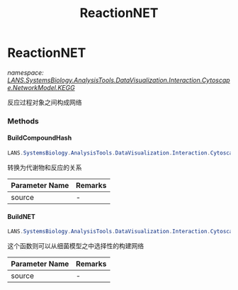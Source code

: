 ﻿---
title: ReactionNET
---

# ReactionNET
_namespace: [LANS.SystemsBiology.AnalysisTools.DataVisualization.Interaction.Cytoscape.NetworkModel.KEGG](N-LANS.SystemsBiology.AnalysisTools.DataVisualization.Interaction.Cytoscape.NetworkModel.KEGG.html)_

反应过程对象之间构成网络

### Methods

#### BuildCompoundHash
```csharp
LANS.SystemsBiology.AnalysisTools.DataVisualization.Interaction.Cytoscape.NetworkModel.KEGG.ReactionNET.BuildCompoundHash(System.Collections.Generic.IEnumerable{LANS.SystemsBiology.Assembly.KEGG.DBGET.bGetObject.Reaction})
```
转换为代谢物和反应的关系

|Parameter Name|Remarks|
|--------------|-------|
|source|-|


#### BuildNET
```csharp
LANS.SystemsBiology.AnalysisTools.DataVisualization.Interaction.Cytoscape.NetworkModel.KEGG.ReactionNET.BuildNET(System.Collections.Generic.IEnumerable{LANS.SystemsBiology.Assembly.KEGG.DBGET.bGetObject.Reaction})
```
这个函数则可以从细菌模型之中选择性的构建网络

|Parameter Name|Remarks|
|--------------|-------|
|source|-|





